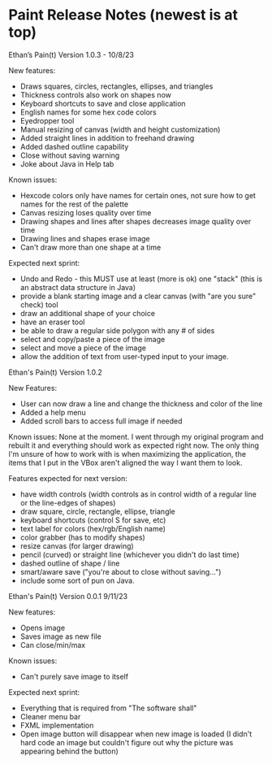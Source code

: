 # Paint Release Notes (newest is at top)

Ethan’s Pain(t) Version 1.0.3  - 10/8/23

New features:
- Draws squares, circles, rectangles, ellipses, and triangles
- Thickness controls also work on shapes now
- Keyboard shortcuts to save and close application
- English names for some hex code colors
- Eyedropper tool
- Manual resizing of canvas (width and height customization)
- Added straight lines in addition to freehand drawing
- Added dashed outline capability
- Close without saving warning
- Joke about Java in Help tab

Known issues:
- Hexcode colors only have names for certain ones, not sure how to get names for the rest of the palette
- Canvas resizing loses quality over time
- Drawing shapes and lines after shapes decreases image quality over time
- Drawing lines and shapes erase image
- Can't draw more than one shape at a time

Expected next sprint:
- Undo and Redo - this MUST use at least (more is ok) one "stack" (this is an abstract data structure in Java)
- provide a blank starting image and a clear canvas (with "are you sure" check) tool
- draw an additional shape of your choice
- have an eraser tool
- be able to draw a regular side polygon with any # of sides
- select and copy/paste a piece of the image
- select and move a piece of the image
- allow the addition of text from user-typed input to your image.



Ethan's Pain(t) Version 1.0.2 

New Features:  
- User can now draw a line and change the thickness and color of the line
- Added a help menu
- Added scroll bars to access full image if needed

Known issues: None at the moment. I went through my original program and rebuilt it and everything should work as expected right now. The only thing I'm unsure of how to work with is when maximizing the application, the items that I put in the VBox aren't aligned the way I want them to look. 

Features expected for next version: 
- have width controls  (width controls as in control width of a regular line or the line-edges of shapes)
- draw square, circle, rectangle, ellipse, triangle
- keyboard shortcuts (control S for save, etc)
- text label for colors (hex/rgb/English name)
- color grabber (has to modify shapes)
- resize canvas (for larger drawing)
- pencil (curved) or straight line (whichever you didn't do last time)
- dashed outline of shape / line
- smart/aware save ("you're about to close without saving...")
- include some sort of pun on Java.



Ethan's Pain(t) Version 0.0.1 9/11/23 

New features: 
- Opens image
- Saves image as new file
- Can close/min/max

Known issues: 
- Can't purely save image to itself

Expected next sprint: 
- Everything that is required from "The software shall"
- Cleaner menu bar
- FXML implementation
- Open image button will disappear when new image is loaded (I didn't hard code an image but couldn't figure out why the picture was appearing behind the button)

  
